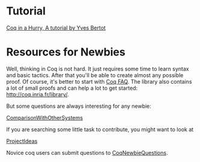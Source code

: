 Tutorial
========

[Coq in a Hurry, A tutorial by Yves Bertot](http://cel.archives-ouvertes.fr/inria-00001173)

Resources for Newbies
=====================

Well, thinking in Coq is not hard. It just requires some time to learn syntax and basic tactics. After that you'll be able to create almost any possible proof. Of course, it's better to start with [Coq FAQ](http://coq.inria.fr/doc/faq.html). The library also contains a lot of small proofs and can help a lot to get started: <http://coq.inria.fr/library/>.

But some questions are always interesting for any newbie:

[ComparisonWithOtherSystems](ComparisonWithOtherSystems)

If you are searching some little task to contribute, you might want to look at

[ProjectIdeas](ProjectIdeas)

Novice coq users can submit questions to [CoqNewbieQuestions](CoqNewbieQuestions).
